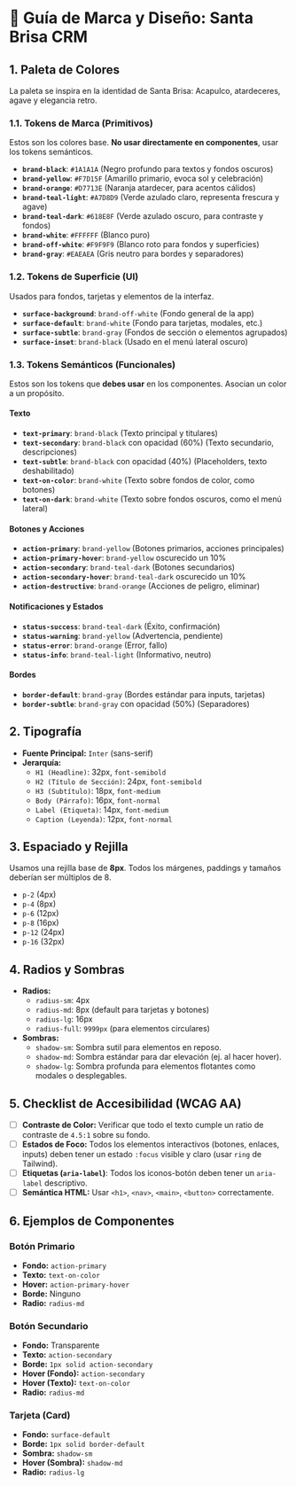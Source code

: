 # 🎨 Guía de Marca y Diseño: Santa Brisa CRM

## 1. Paleta de Colores

La paleta se inspira en la identidad de Santa Brisa: Acapulco, atardeceres, agave y elegancia retro.

### 1.1. Tokens de Marca (Primitivos)

Estos son los colores base. **No usar directamente en componentes**, usar los tokens semánticos.

- **`brand-black`**: `#1A1A1A` (Negro profundo para textos y fondos oscuros)
- **`brand-yellow`**: `#F7D15F` (Amarillo primario, evoca sol y celebración)
- **`brand-orange`**: `#D7713E` (Naranja atardecer, para acentos cálidos)
- **`brand-teal-light`**: `#A7D8D9` (Verde azulado claro, representa frescura y agave)
- **`brand-teal-dark`**: `#618E8F` (Verde azulado oscuro, para contraste y fondos)
- **`brand-white`**: `#FFFFFF` (Blanco puro)
- **`brand-off-white`**: `#F9F9F9` (Blanco roto para fondos y superficies)
- **`brand-gray`**: `#EAEAEA` (Gris neutro para bordes y separadores)

### 1.2. Tokens de Superficie (UI)

Usados para fondos, tarjetas y elementos de la interfaz.

- **`surface-background`**: `brand-off-white` (Fondo general de la app)
- **`surface-default`**: `brand-white` (Fondo para tarjetas, modales, etc.)
- **`surface-subtle`**: `brand-gray` (Fondos de sección o elementos agrupados)
- **`surface-inset`**: `brand-black` (Usado en el menú lateral oscuro)

### 1.3. Tokens Semánticos (Funcionales)

Estos son los tokens que **debes usar** en los componentes. Asocian un color a un propósito.

#### Texto
- **`text-primary`**: `brand-black` (Texto principal y titulares)
- **`text-secondary`**: `brand-black` con opacidad (60%) (Texto secundario, descripciones)
- **`text-subtle`**: `brand-black` con opacidad (40%) (Placeholders, texto deshabilitado)
- **`text-on-color`**: `brand-white` (Texto sobre fondos de color, como botones)
- **`text-on-dark`**: `brand-white` (Texto sobre fondos oscuros, como el menú lateral)

#### Botones y Acciones
- **`action-primary`**: `brand-yellow` (Botones primarios, acciones principales)
- **`action-primary-hover`**: `brand-yellow` oscurecido un 10%
- **`action-secondary`**: `brand-teal-dark` (Botones secundarios)
- **`action-secondary-hover`**: `brand-teal-dark` oscurecido un 10%
- **`action-destructive`**: `brand-orange` (Acciones de peligro, eliminar)

#### Notificaciones y Estados
- **`status-success`**: `brand-teal-dark` (Éxito, confirmación)
- **`status-warning`**: `brand-yellow` (Advertencia, pendiente)
- **`status-error`**: `brand-orange` (Error, fallo)
- **`status-info`**: `brand-teal-light` (Informativo, neutro)

#### Bordes
- **`border-default`**: `brand-gray` (Bordes estándar para inputs, tarjetas)
- **`border-subtle`**: `brand-gray` con opacidad (50%) (Separadores)

## 2. Tipografía

- **Fuente Principal:** `Inter` (sans-serif)
- **Jerarquía:**
  - `H1 (Headline)`: 32px, `font-semibold`
  - `H2 (Título de Sección)`: 24px, `font-semibold`
  - `H3 (Subtítulo)`: 18px, `font-medium`
  - `Body (Párrafo)`: 16px, `font-normal`
  - `Label (Etiqueta)`: 14px, `font-medium`
  - `Caption (Leyenda)`: 12px, `font-normal`

## 3. Espaciado y Rejilla

Usamos una rejilla base de **8px**. Todos los márgenes, paddings y tamaños deberían ser múltiplos de 8.

- `p-2` (4px)
- `p-4` (8px)
- `p-6` (12px)
- `p-8` (16px)
- `p-12` (24px)
- `p-16` (32px)

## 4. Radios y Sombras

- **Radios:**
  - `radius-sm`: 4px
  - `radius-md`: 8px (default para tarjetas y botones)
  - `radius-lg`: 16px
  - `radius-full`: `9999px` (para elementos circulares)
- **Sombras:**
  - `shadow-sm`: Sombra sutil para elementos en reposo.
  - `shadow-md`: Sombra estándar para dar elevación (ej. al hacer hover).
  - `shadow-lg`: Sombra profunda para elementos flotantes como modales o desplegables.

## 5. Checklist de Accesibilidad (WCAG AA)

- [ ] **Contraste de Color:** Verificar que todo el texto cumple un ratio de contraste de `4.5:1` sobre su fondo.
- [ ] **Estados de Foco:** Todos los elementos interactivos (botones, enlaces, inputs) deben tener un estado `:focus` visible y claro (usar `ring` de Tailwind).
- [ ] **Etiquetas (`aria-label`)**: Todos los iconos-botón deben tener un `aria-label` descriptivo.
- [ ] **Semántica HTML:** Usar `<h1>`, `<nav>`, `<main>`, `<button>` correctamente.

## 6. Ejemplos de Componentes

### Botón Primario
- **Fondo:** `action-primary`
- **Texto:** `text-on-color`
- **Hover:** `action-primary-hover`
- **Borde:** Ninguno
- **Radio:** `radius-md`

### Botón Secundario
- **Fondo:** Transparente
- **Texto:** `action-secondary`
- **Borde:** `1px solid action-secondary`
- **Hover (Fondo):** `action-secondary`
- **Hover (Texto):** `text-on-color`
- **Radio:** `radius-md`

### Tarjeta (Card)
- **Fondo:** `surface-default`
- **Borde:** `1px solid border-default`
- **Sombra:** `shadow-sm`
- **Hover (Sombra):** `shadow-md`
- **Radio:** `radius-lg`

